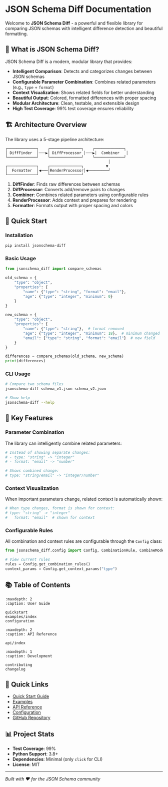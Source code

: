 # JSON Schema Diff Documentation

Welcome to **JSON Schema Diff** - a powerful and flexible library for comparing JSON schemas with intelligent difference detection and beautiful formatting.

## 🚀 What is JSON Schema Diff?

JSON Schema Diff is a modern, modular library that provides:

- **Intelligent Comparison**: Detects and categorizes changes between JSON schemas
- **Configurable Parameter Combination**: Combines related parameters (e.g., `type` + `format`)
- **Context Visualization**: Shows related fields for better understanding
- **Beautiful Output**: Colored, formatted differences with proper spacing
- **Modular Architecture**: Clean, testable, and extensible design
- **High Test Coverage**: 99% test coverage ensures reliability

## 🏗️ Architecture Overview

The library uses a 5-stage pipeline architecture:

```
┌─────────────┐    ┌──────────────┐    ┌─────────────┐
│ DiffFinder  │───▶│ DiffProcessor │───▶│  Combiner   │
└─────────────┘    └──────────────┘    └─────────────┘
                                              │
┌─────────────┐    ┌──────────────┐          ▼
│  Formatter  │◀───│RenderProcessor│◀─────────┘
└─────────────┘    └──────────────┘
```

1. **DiffFinder**: Finds raw differences between schemas
2. **DiffProcessor**: Converts add/remove pairs to changes
3. **Combiner**: Combines related parameters using configurable rules
4. **RenderProcessor**: Adds context and prepares for rendering
5. **Formatter**: Formats output with proper spacing and colors

## 📖 Quick Start

### Installation

```bash
pip install jsonschema-diff
```

### Basic Usage

```python
from jsonschema_diff import compare_schemas

old_schema = {
    "type": "object",
    "properties": {
        "name": {"type": "string", "format": "email"},
        "age": {"type": "integer", "minimum": 0}
    }
}

new_schema = {
    "type": "object", 
    "properties": {
        "name": {"type": "string"},  # format removed
        "age": {"type": "integer", "minimum": 18},  # minimum changed
        "email": {"type": "string", "format": "email"}  # new field
    }
}

differences = compare_schemas(old_schema, new_schema)
print(differences)
```

### CLI Usage

```bash
# Compare two schema files
jsonschema-diff schema_v1.json schema_v2.json

# Show help
jsonschema-diff --help
```

## 🎯 Key Features

### Parameter Combination

The library can intelligently combine related parameters:

```python
# Instead of showing separate changes:
# - type: "string" -> "integer"  
# - format: "email" -> "number"

# Shows combined change:
# type: "string/email" -> "integer/number"
```

### Context Visualization  

When important parameters change, related context is automatically shown:

```python
# When type changes, format is shown for context:
# type: "string" -> "integer"
#   format: "email"  # shown for context
```

### Configurable Rules

All combination and context rules are configurable through the `Config` class:

```python
from jsonschema_diff.config import Config, CombinationRule, CombineMode

# View current rules
rules = Config.get_combination_rules()
context_params = Config.get_context_params("type")
```

## 📚 Table of Contents

```{toctree}
:maxdepth: 2
:caption: User Guide

quickstart
examples/index
configuration
```

```{toctree}
:maxdepth: 2
:caption: API Reference

api/index
```

```{toctree}
:maxdepth: 1
:caption: Development

contributing
changelog
```

## 🔗 Quick Links

- [Quick Start Guide](quickstart.md)
- [Examples](examples/index.md) 
- [API Reference](api/index.md)
- [Configuration](configuration.md)
- [GitHub Repository](https://github.com/your-username/jsonschema-diff)

## 📊 Project Stats

- **Test Coverage**: 99%
- **Python Support**: 3.8+
- **Dependencies**: Minimal (only `click` for CLI)
- **License**: MIT

---

*Built with ❤️ for the JSON Schema community*
